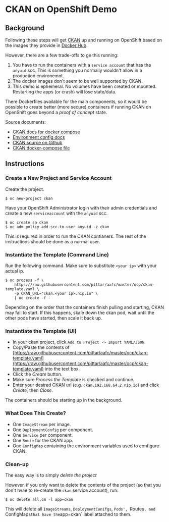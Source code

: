 # CKAN on OpenShift Demo

## Background

Following these steps will get [CKAN](https://ckan.org/) up and running on OpenShift based on the images they provide in [Docker Hub](https://hub.docker.com/u/ckan).

However, there are a few trade-offs to ge this running:

1.  You have to run the containers with a `service account` that has the `anyuid` scc.  This is something you normally wouldn't allow in a production environemnt.
2.  The docker images don't seem to be well supported by CKAN.
3.  This demo is ephemeral.  No volumes have been created or mounted.  Restarting the apps (or crash) will lose state/data.

There Dockerfiles available for the main components, so it would be possible to create better (more secure) containers if running CKAN on OpenShift goes beyond a _proof of concept_ state.

Source documents:
* [CKAN docs for docker compose](https://docs.ckan.org/en/2.8/maintaining/installing/install-from-docker-compose.html)
* [Environment config docs](https://docs.ckan.org/en/2.8/maintaining/configuration.html)
* [CKAN source on Github](https://github.com/ckan/ckan)
* [CKAN docker-compose file](https://github.com/ckan/ckan/blob/master/contrib/docker/docker-compose.yml)

## Instructions

### Create a New Project and Service Account

Create the project.
```
$ oc new-project ckan
```

Have your OpenShift Administrator login with their admin credentials and create a new `serviceaccount` with the `anyuid` scc.
```
$ oc create sa ckan
$ oc adm policy add-scc-to-user anyuid -z ckan
```

This is required in order to run the CKAN contianers.  The rest of the instructions should be done as a normal user.

### Instantiate the Template (Command Line)

Run the following command.  Make sure to substitute `<your ip>` with your actual ip.
```
$ oc process -f \
    https://raw.githubusercontent.com/pittar/aafc/master/ocp/ckan-template.yaml \
    -p CKAN_URL="ckan.<your ip>.nip.io" \
    | oc create -f -
```

Depending on the order that the containers finish pulling and starting, CKAN may fail to start.  If this happens, skale down the ckan pod, wait until the other pods have started, then scale it back up.

### Instantiate the Template (UI)

* In your ckan project, click `Add to Project -> Import YAML/JSON`.
* Copy/Paste the contents of [https://raw.githubusercontent.com/pittar/aafc/master/ocp/ckan-template.yaml](https://raw.githubusercontent.com/pittar/aafc/master/ocp/ckan-template.yaml) into the text box.
* Click the *Create* button.
* Make sure *Process the Template* is checked and continue.
* Enter your desired CKAN url (e.g. `ckan.192.168.64.2.nip.io`) and click *Create*, then *Close*.

The containers should be starting up in the background.

### What Does This Create?

* One `ImageStream` per image.
* One `DeploymentConfig` per component.
* One `Service` per component.
* One `Route` for the CKAN app.
* One `ConfigMap` containing the environment variables used to configure CKAN.

### Clean-up

The easy way is to simply *delete the project*

However, if you only want to delete the contents of the project (so that you don't hvae to re-create the `ckan` service account), run:
```
$ oc delete all,cm -l app=ckan
```

This will delete all `ImageStreams`, `DeploymentConifgs`, `Pods', `Routes`, and `ConfigMaps` that have the `app=ckan` label attached to them. 

